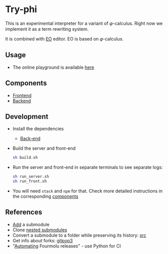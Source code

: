 # Try-phi

This is an experimental interpreter for a variant of 𝜑-calculus.
Right now we implement it as a term rewriting system.

It is combined with [EO](https://github.com/objectionary/eo) editor. EO is based on 𝜑-calculus.

## Usage
* The online playground is available [here](https://br4ch1st0chr0n3.github.io/try-phi-front/?editor=eo&snippet=3%20%3E%20a%0A4%20%3E%20b%0A)

## Components
* [Frontend](./front/)
* [Backend](./back/)


<!-- TODO rename executables haskell -->

## Development
* Install the dependencies
    <!-- TODO -->
    * [Back-end](./back/dependencies) 
    
* Build the server and front-end
    ```sh
    sh build.sh
    ```
* Run the server and front-end in separate terminals to see separate logs:
    ```sh
    sh run_server.sh
    sh run_front.sh
    ```

* You will need `stack` and `npm` for that. Check more detailed instructions in the corresponding [components](#components)

## References
* [Add](https://git-scm.com/book/en/v2/Git-Tools-Submodules) a submodule
* Clone [nested submodules](https://stackoverflow.com/a/6562038)
* Convert a submodule to a folder while preserving its history: [src](https://medium.com/walkme-engineering/how-to-merge-a-git-submodule-into-its-main-repository-d83a215a319c)
* Get info about forks: [gitpop3](https://andremiras.github.io/gitpop3/)
* "[Automating](https://brandonchinn178.github.io/blog/2022/05/19/automating-fourmolu-releases-with-github-actions.html) Fourmolu releases" - use Python for CI